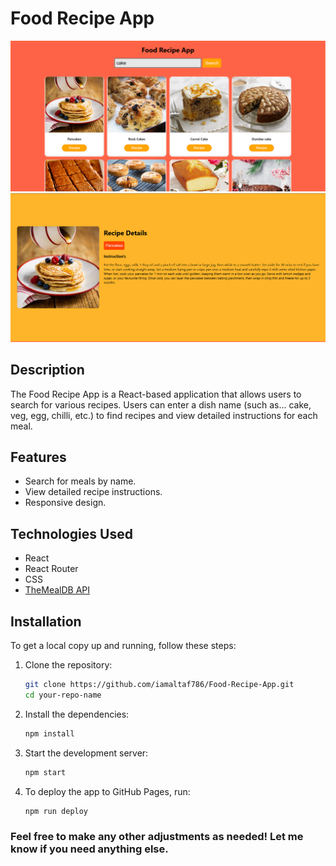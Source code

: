 # Food Recipe App

![Screenshot 1](src/assets/Homepage.png)
![Screenshot 2](src/assets/Recipe-Detail.png)

## Description

The Food Recipe App is a React-based application that allows users to search for various recipes. Users can enter a dish name (such as... cake, veg, egg, chilli, etc.) to find recipes and view detailed instructions for each meal.

## Features

- Search for meals by name.
- View detailed recipe instructions.
- Responsive design.

## Technologies Used

- React
- React Router
- CSS
- [TheMealDB API](https://www.themealdb.com/api.php)

## Installation

To get a local copy up and running, follow these steps:

1. Clone the repository:

   ```bash
   git clone https://github.com/iamaltaf786/Food-Recipe-App.git
   cd your-repo-name

   ```

2. Install the dependencies:

   ```bash
   npm install

   ```

3. Start the development server:

   ```bash
   npm start

   ```

4. To deploy the app to GitHub Pages, run:
   ```bash
   npm run deploy
   ```

### Feel free to make any other adjustments as needed! Let me know if you need anything else.

